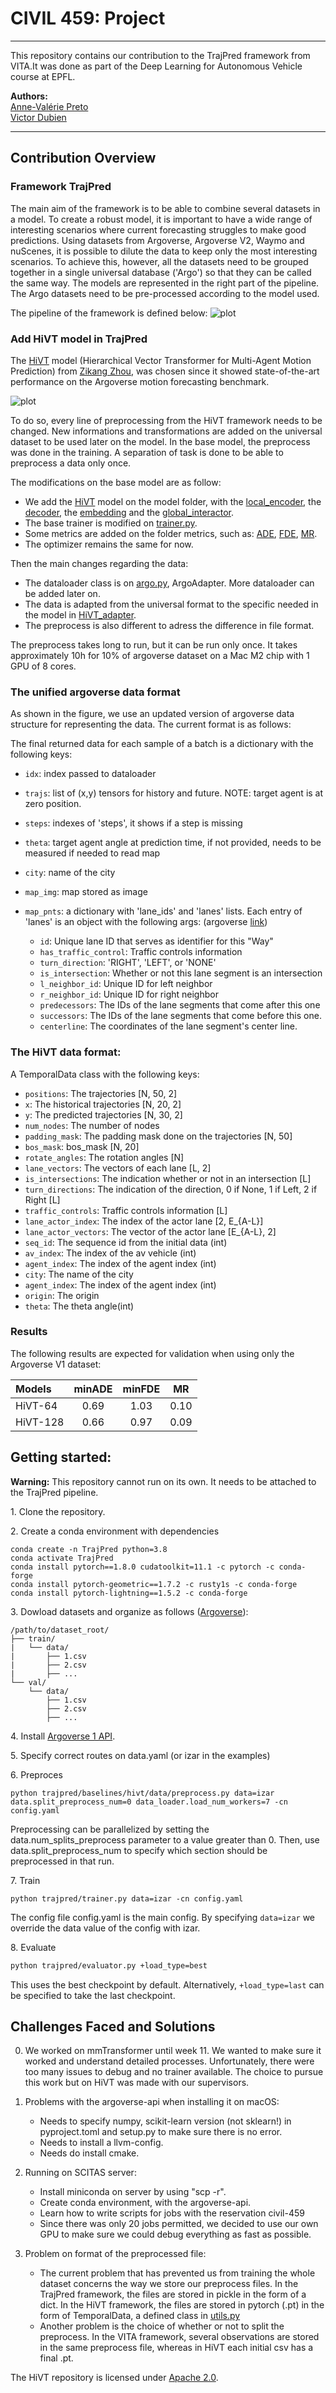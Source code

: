 
# CIVIL 459: Project
<hr style="clear:both">
This repository contains our contribution to the TrajPred framework from VITA.It was done as part of the Deep Learning for Autonomous Vehicle course at EPFL.

**Authors:** \
[Anne-Valérie Preto](mailto:anne-valerie.preto@epfl.ch)\
[Victor Dubien](mailto:victor.dubien@epfl.ch)
<hr style="clear:both">

## Contribution Overview

### Framework TrajPred
The main aim of the framework is to be able to combine several datasets in a model. To create a robust model, it is important to have a wide range of interesting scenarios where current forecasting struggles to make good predictions.
Using datasets from Argoverse, Argoverse V2, Waymo and nuScenes, it is possible to dilute the data to keep only the most interesting scenarios. 
To achieve this, however, all the datasets need to be grouped together in a single universal database ('Argo') so that they can be called the same way.
The models are represented in the right part of the pipeline. The Argo datasets need to be pre-processed according to the model used.

 The pipeline of the framework is defined below: 
 ![plot](hivt/assets/vita_pipeline_2.png)

 ### Add HiVT model in TrajPred

The [HiVT](https://github.com/ZikangZhou/HiVT) model (Hierarchical Vector Transformer for Multi-Agent Motion Prediction) from [Zikang Zhou](https://github.com/ZikangZhou), was chosen since it showed state-of-the-art performance on the Argoverse motion forecasting benchmark.

![plot](hivt/assets/hivt.png)

To do so, every line of preprocessing from the HiVT framework needs to be changed.
New informations and transformations are added on the universal dataset to be used later on the model. 
In the base model, the preprocess was done in the training. A separation of task is done to be able to preprocess a data only once. 

The modifications on the base model are as follow: 
- We add the [HiVT](./model/hivt.py) model on the model folder, with the [local_encoder](./model/local_encoder.py), the [decoder](./model/decoder.py), the [embedding](./model/embedding.py) and the [global_interactor](./model/global_interactor.py).
- The base trainer is modified on [trainer.py](.trainer.py).
- Some metrics are added on the folder metrics, such as: [ADE](./metrics/ade.py), [FDE](./metrics/fde.py), [MR](./metrics/mr.py).
- The optimizer remains the same for now. 

Then the main changes regarding the data: 
- The dataloader class is on [argo.py](./data/argo.py), ArgoAdapter. More dataloader can be added later on. 
- The data is adapted from the universal format to the specific needed in the model in [HiVT_adapter](./data/HiVT_adapter.py).
- The preprocess is also different to adress the difference in file format. 

The preprocess takes long to run, but it can be run only once. It takes approximately 10h for 10% of argoverse dataset on a Mac M2 chip with 1 GPU of 8 cores. 

### The unified argoverse data format 

As shown in the figure, we use an updated version of argoverse data structure for representing the data. The current format is as follows:

The final returned data for each sample of a batch is a dictionary with the following keys:
* ```idx```: index passed to dataloader 
* ```trajs```: list of (x,y) tensors for history and future. NOTE: target agent is at zero position.
* ```steps```: indexes of 'steps', it shows if a step is missing
* ```theta```: target agent angle at prediction time, if not provided, needs to be measured if needed to read map
* ```city```: name of the city
* ```map_img```: map stored as image
* ```map_pnts```: a dictionary with 'lane_ids' and 'lanes' lists. Each entry of 'lanes' is an object with the following args: (argoverse [link](https://github.com/argoverse/argoverse-api/blob/master/argoverse/map_representation/lane_segment.py))

  * ```id```: Unique lane ID that serves as identifier for this "Way"
  * ```has_traffic_control```: Traffic controls information
  * ```turn_direction```: 'RIGHT', 'LEFT', or 'NONE' 
  * ```is_intersection```: Whether or not this lane segment is an intersection 
  * ```l_neighbor_id```: Unique ID for left neighbor
  * ```r_neighbor_id```: Unique ID for right neighbor
  * ```predecessors```: The IDs of the lane segments that come after this one
  * ```successors```: The IDs of the lane segments that come before this one. 
  * ```centerline```: The coordinates of the lane segment's center line.
  

### The HiVT data format: 
A TemporalData class with the following keys: 
* ```positions```: The trajectories [N, 50, 2] 
* ```x```: The historical trajectories [N, 20, 2] 
* ```y```: The predicted trajectories [N, 30, 2] 
* ```num_nodes```: The number of nodes 
* ```padding_mask```: The padding mask done on the trajectories [N, 50]
* ```bos_mask```: bos_mask [N, 20]
* ```rotate_angles```: The rotation angles [N]
* ```lane_vectors```: The vectors of each lane [L, 2]
* ```is_intersections```: The indication whether or not in an intersection [L]
* ```turn_directions```: The indication of the direction, 0 if None, 1 if Left, 2 if Right [L]
* ```traffic_controls```: Traffic controls information [L]
* ```lane_actor_index```: The index of the actor lane [2, E_{A-L}]
* ```lane_actor_vectors```: The vector of the actor lane [E_{A-L}, 2]
* ```seq_id```: The sequence id from the initial data (int)
* ```av_index```: The index of the av vehicle (int)
* ```agent_index```: The index of the agent index (int)
* ```city```: The name of the city 
* ```agent_index```: The index of the agent index (int)
* ```origin```: The origin
* ```theta```: The theta angle(int)

### Results 
The following results are expected for validation when using only the Argoverse V1 dataset: 


| Models | minADE | minFDE | MR |
| :--- | :---: | :---: | :---: |
| HiVT-64 | 0.69 | 1.03 | 0.10 |
| HiVT-128 | 0.66 | 0.97 | 0.09 |

## Getting started:

<div class="alert alert-block alert-warning">
<b>Warning:</b>  This repository cannot run on its own. It needs to be attached to the TrajPred pipeline. 
</div>

1\. Clone the repository. 

2\. Create a conda environment with dependencies

```
conda create -n TrajPred python=3.8
conda activate TrajPred
conda install pytorch==1.8.0 cudatoolkit=11.1 -c pytorch -c conda-forge
conda install pytorch-geometric==1.7.2 -c rusty1s -c conda-forge
conda install pytorch-lightning==1.5.2 -c conda-forge
```

3\. Dowload datasets and organize as follows ([Argoverse](https://www.argoverse.org/av1.html)): 

```
/path/to/dataset_root/
├── train/
|   └── data/
|       ├── 1.csv
|       ├── 2.csv
|       ├── ...
└── val/
    └── data/
        ├── 1.csv
        ├── 2.csv
        ├── ...
```
4\. Install [Argoverse 1 API](https://github.com/argoai/argoverse-api).


5\. Specify correct routes on data.yaml (or izar in the examples)


6\. Preproces


```
python trajpred/baselines/hivt/data/preprocess.py data=izar data.split_preprocess_num=0 data_loader.load_num_workers=7 -cn config.yaml
```

Preprocessing can be parallelized by setting the data.num_splits_preprocess parameter to a value greater than 0. Then, use data.split_preprocess_num to specify which section should be preprocessed in that run.


7\. Train

```
python trajpred/trainer.py data=izar -cn config.yaml
```
The config file config.yaml is the main config. By specifying  ```data=izar``` we override the data value of the config with izar. 


8\. Evaluate

```bash
python trajpred/evaluator.py +load_type=best
```
This uses the best checkpoint by default. Alternatively, ```+load_type=last``` can be specified to take the last
checkpoint.

## Challenges Faced and Solutions
0. We worked on mmTransformer until week 11. We wanted to make sure it worked and understand detailed processes. Unfortunately, there were too many issues to debug and no trainer available. The choice to pursue this work but on HiVT was made with our supervisors. 

1. Problems with the argoverse-api when installing it on macOS: 
    - Needs to specify numpy, scikit-learn version (not sklearn!) in pyproject.toml and setup.py to make sure there is no error.
    - Needs to install a llvm-config. 
    - Needs do install cmake.

2. Running on SCITAS server:
    - Install miniconda on server by using "scp -r".
    - Create conda environment, with the argoverse-api.
    - Learn how to write scripts for jobs with the reservation civil-459
    - Since there was only 20 jobs permitted, we decided to use our own GPU to make sure we could debug everything as fast as possible. 

3. Problem on format of the preprocessed file: 
    - The current problem that has prevented us from training the whole dataset concerns the way we store our preprocess files. In the TrajPred framework, the files are stored in pickle in the form of a dict. In the HiVT framework, the files are stored in pytorch (.pt) in the form of TemporalData, a defined class in [utils.py](./utils.py)
    - Another problem is the choice of whether or not to split the preprocess. In the VITA framework, several observations are stored in the same preprocess file, whereas in HiVT each initial csv has a final .pt. 

The HiVT repository is licensed under [Apache 2.0](LICENSE.txt).